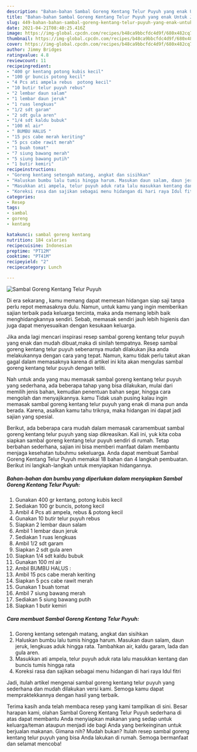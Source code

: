 ```yaml
---
description: "Bahan-bahan Sambal Goreng Kentang Telur Puyuh yang enak Untuk Jualan"
title: "Bahan-bahan Sambal Goreng Kentang Telur Puyuh yang enak Untuk Jualan"
slug: 449-bahan-bahan-sambal-goreng-kentang-telur-puyuh-yang-enak-untuk-jualan
date: 2021-04-21T08:40:25.416Z
image: https://img-global.cpcdn.com/recipes/b48ca9bbcfdc4d9f/680x482cq70/sambal-goreng-kentang-telur-puyuh-foto-resep-utama.jpg
thumbnail: https://img-global.cpcdn.com/recipes/b48ca9bbcfdc4d9f/680x482cq70/sambal-goreng-kentang-telur-puyuh-foto-resep-utama.jpg
cover: https://img-global.cpcdn.com/recipes/b48ca9bbcfdc4d9f/680x482cq70/sambal-goreng-kentang-telur-puyuh-foto-resep-utama.jpg
author: Jimmy Bridges
ratingvalue: 4.8
reviewcount: 11
recipeingredient:
- "400 gr kentang potong kubis kecil"
- "100 gr buncis potong kecil"
- "4 Pcs ati ampela rebus  potong kecil"
- "10 butir telur puyuh rebus"
- "2 lembar daun salam"
- "1 lembar daun jeruk"
- "1 ruas lengkuas"
- "1/2 sdt garam"
- "2 sdt gula aren"
- "1/4 sdt kaldu bubuk"
- "100 ml air"
- " BUMBU HALUS "
- "15 pcs cabe merah keriting"
- "5 pcs cabe rawit merah"
- "1 buah tomat"
- "7 siung bawang merah"
- "5 siung bawang putih"
- "1 butir kemiri"
recipeinstructions:
- "Goreng kentang setengah matang, angkat dan sisihkan"
- "Haluskan bumbu lalu tumis hingga harum. Masukan daun salam, daun jeruk, lengkuas aduk hingga rata. Tambahkan air, kaldu garam, lada dan gula aren."
- "Masukkan ati ampela, telur puyuh aduk rata lalu masukkan kentang dan buncis tumis hingga rata"
- "Koreksi rasa dan sajikan sebagai menu hidangan di hari raya Idul fitri"
categories:
- Resep
tags:
- sambal
- goreng
- kentang

katakunci: sambal goreng kentang 
nutrition: 184 calories
recipecuisine: Indonesian
preptime: "PT12M"
cooktime: "PT41M"
recipeyield: "2"
recipecategory: Lunch

---
```



![Sambal Goreng Kentang Telur Puyuh](https://img-global.cpcdn.com/recipes/b48ca9bbcfdc4d9f/680x482cq70/sambal-goreng-kentang-telur-puyuh-foto-resep-utama.jpg)

Di era  sekarang , kamu memang dapat memesan hidangan siap saji tanpa perlu repot memasaknya dulu. Namun, untuk kamu yang ingin memberikan sajian terbaik pada keluarga tercinta, maka anda memang lebih baik menghidangkannya sendiri. Sebab, memasak sendiri jauh lebih higienis dan juga dapat menyesuaikan dengan kesukaan keluarga.

Jika anda lagi mencari inspirasi resep sambal goreng kentang telur puyuh yang enak dan mudah dibuat,maka di sinilah tempatnya. Resep sambal goreng kentang telur puyuh  sebenarnya mudah dilakukan jika anda melakukannya dengan cara yang tepat. Namun, kamu tidak perlu takut akan gagal dalam memasaknya 
karena di artikel ini kita akan mengulas sambal goreng kentang telur puyuh dengan teliti.  



Nah untuk anda yang mau memasak sambal goreng kentang telur puyuh yang sederhana, ada beberapa tahap yang bisa dilakukan, mulai dari memilih jenis bahan, kemudian penentuan bahan segar, hingga cara mengolah dan menyajikannya. kamu Tidak usah pusing kalau ingin memasak sambal goreng kentang telur puyuh yang enak di mana pun anda berada. Karena, asalkan kamu  tahu triknya, maka hidangan ini dapat jadi sajian yang spesial.

Berikut, ada beberapa cara mudah dalam memasak caramembuat sambal goreng kentang telur puyuh yang siap dikreasikan. Kali ini, yuk kita coba siapkan sambal goreng kentang telur puyuh sendiri di rumah. Tetap berbahan sederhana, sajian ini bisa memberi manfaat dalam membantu menjaga kesehatan tubuhmu sekeluarga. Anda dapat membuat Sambal Goreng Kentang Telur Puyuh memakai 18 bahan dan 4 langkah pembuatan. Berikut ini langkah-langkah untuk menyiapkan hidangannya.

<!--inarticleads1-->

##### Bahan-bahan dan bumbu yang diperlukan dalam menyiapkan Sambal Goreng Kentang Telur Puyuh:

1. Gunakan 400 gr kentang, potong kubis kecil
1. Sediakan 100 gr buncis, potong kecil
1. Ambil 4 Pcs ati ampela, rebus &amp; potong kecil
1. Gunakan 10 butir telur puyuh rebus
1. Siapkan 2 lembar daun salam
1. Ambil 1 lembar daun jeruk
1. Sediakan 1 ruas lengkuas
1. Ambil 1/2 sdt garam
1. Siapkan 2 sdt gula aren
1. Siapkan 1/4 sdt kaldu bubuk
1. Gunakan 100 ml air
1. Ambil  BUMBU HALUS :
1. Ambil 15 pcs cabe merah keriting
1. Siapkan 5 pcs cabe rawit merah
1. Gunakan 1 buah tomat
1. Ambil 7 siung bawang merah
1. Sediakan 5 siung bawang putih
1. Siapkan 1 butir kemiri




<!--inarticleads2-->

##### Cara membuat Sambal Goreng Kentang Telur Puyuh:

1. Goreng kentang setengah matang, angkat dan sisihkan
1. Haluskan bumbu lalu tumis hingga harum. Masukan daun salam, daun jeruk, lengkuas aduk hingga rata. Tambahkan air, kaldu garam, lada dan gula aren.
1. Masukkan ati ampela, telur puyuh aduk rata lalu masukkan kentang dan buncis tumis hingga rata
1. Koreksi rasa dan sajikan sebagai menu hidangan di hari raya Idul fitri




Jadi, itulah artikel mengenai  sambal goreng kentang telur puyuh  yang sederhana dan mudah dilakukan versi kami. Semoga kamu dapat mempraktekkannya dengan hasil yang terbaik. 

Terima kasih anda telah membaca resep yang kami tampilkan di sini. Besar harapan kami, olahan  Sambal Goreng Kentang Telur Puyuh sederhana di atas dapat membantu Anda menyiapkan makanan yang sedap untuk keluarga/teman ataupun menjadi ide bagi Anda yang berkeinginan untuk berjualan makanan. Gimana nih? Mudah bukan? Itulah resep sambal goreng kentang telur puyuh yang bisa Anda lakukan di rumah. Semoga bermanfaat dan selamat mencoba!

